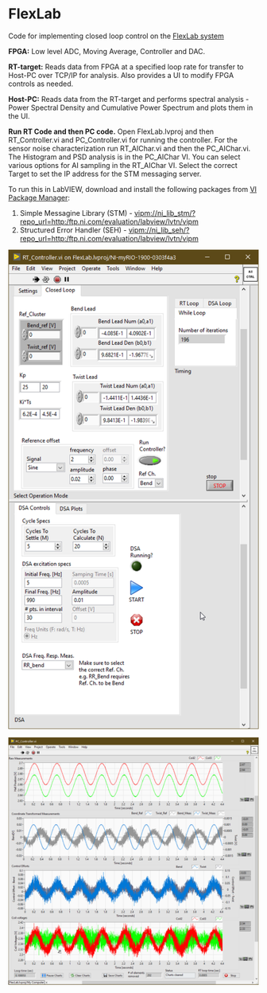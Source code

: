 # FlexLab
Code for implementing closed loop control on the [FlexLab system](https://drive.google.com/file/d/1A60-dXMe0-2HXBKIB5lKfh8UmmHkP28Y/view)

**FPGA:** Low level ADC, Moving Average, Controller and DAC.

**RT-target:** Reads data from FPGA at a specified loop rate for transfer to Host-PC over TCP/IP for analysis. Also provides a UI to modify FPGA controls as needed. 

**Host-PC:** Reads data from the RT-target and performs spectral analysis - Power Spectral Density and Cumulative Power Spectrum and plots them in the UI.

**Run RT Code and then PC code.** Open FlexLab.lvproj and then RT_Controller.vi and PC_Controller.vi for running the controller. For the sensor noise characterization run RT_AIChar.vi and then the PC_AIChar.vi. The Histogram and PSD analysis is in the PC_AIChar VI. You can select various options for AI sampling in the RT_AIChar VI. Select the correct Target to set the IP address for the STM messaging server.

To run this in LabVIEW, download and install the following packages from [VI Package Manager](http://www.ni.com/tutorial/54770/en/):
1. Simple Messagine Library (STM) - [vipm://ni_lib_stm/?repo_url=http:/ftp.ni.com/evaluation/labview/lvtn/vipm](vipm://ni_lib_stm/?repo_url=http:/ftp.ni.com/evaluation/labview/lvtn/vipm)
2. Structured Error Handler (SEH) - [vipm://ni_lib_seh/?repo_url=http:/ftp.ni.com/evaluation/labview/lvtn/vipm](vipm://ni_lib_seh/?repo_url=http:/ftp.ni.com/evaluation/labview/lvtn/vipm)

![RT-target front panel](ReadME_images/RT_controllerVI.png "RT-target front panel")

![Host-PC front panel](ReadME_images/PC_controllerVI.png "Host-PC front panel")


